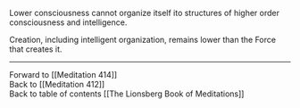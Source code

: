 Lower consciousness cannot organize itself ito structures of higher order consciousness and intelligence. 

Creation, including intelligent organization, remains lower than the Force that creates it. 

___

Forward to [[Meditation 414]]  
Back to [[Meditation 412]]  
Back to table of contents [[The Lionsberg Book of Meditations]]  